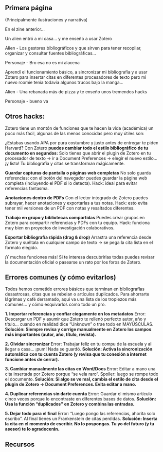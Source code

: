 ## Primera página
(Principalmente ilustraciones y narrativa)

En el zine anterior…

Un alien entró a mi casa… y me enseñó a usar Zotero

Alien - Los gestores bibliográficos y que sirven para tener recopilar, organizar y consultar fuentes bibliográficas…

Personaje - Bro esa no es mi alacena

Aprendí el funcionamiento básico, a sincronizar mi bibliografía y a usar Zotero para insertar citas en diferentes procesadores de texto pero mi nuevo roomie tenía todavía algunos trucos bajo la manga…

Alien - Una rebanada más de pizza y te enseño unos tremendos hacks

Personaje - bueno va 
## Otros hacks:

Zotero tiene un montón de funciones que te hacen la vida (académica) un poco más fácil, algunas de las menos conocidas pero muy útiles son:


¿Estabas usando APA por pura costumbre y justo antes de entregar te piden Harvard? Con Zotero **puedes cambiar todo el estilo bibliográfico de tu documento en segundos:**
Solo tienes que abrir el plugin de Zotero en tu procesador de texto → ir a Document Preferences → elegir el nuevo estilo… ¡y listo! Tu bibliografía y citas se transforman mágicamente.


**Guardar capturas de pantalla o páginas web completas**
No solo guarda referencias: con el botón del navegador puedes  guardar la página web completa (incluyendo el PDF si lo detecta).
Hack: ideal para evitar referencias fantasma.

**Anotaciones dentro de PDFs**
Con el lector integrado de Zotero puedes subrayar, hacer anotaciones y exportarlas a tus notas.
Hack: esto evita tener mil versiones de un PDF con notas y resaltados diferentes. 

**Trabajo en grupo y bibliotecas compartidas**
Puedes crear grupos en Zotero para compartir referencias y PDFs con tu equipo.
Hack: funciona muy bien en proyectos de investigación colaborativos.

**Exportar bibliografía rápida (drag & drop)**
Arrastra una referencia desde Zotero y suéltala en cualquier campo de texto → se pega la cita lista en el formato elegido.

¡Y muchas funciones más! Si te interesa descubrirlas todas puedes revisar la documentación oficial o pasearse un rato por los foros de Zotero. 

## Errores comunes (y cómo evitarlos)

Todos hemos cometido errores básicos que terminan en bibliografías desastrosas, citas que se rebelan o artículos duplicados. Para ahorrarte lágrimas y café derramado, aquí va una lista de los tropiezos más comunes… y cómo esquivarlos como todo un pro.


**1. Importar referencias y confiar ciegamente en los metadatos**
Error: Descargar un PDF y asumir que Zotero te rellenó perfecto autor, año y título… cuando en realidad dice “Unknown” o trae todo en MAYÚSCULAS.
**Solución: Siempre revisa y corrige manualmente en Zotero los campos más importantes (autor, año, título, revista).**


**2. Olvidar sincronizar**
Error: Trabajar feliz en tu compu de la escuela y al llegar a casa… ¡pum! Nada se guardó.
**Solución: Activa la sincronización automática con tu cuenta Zotero (y revisa que tu conexión a internet funcione antes de cerrar).**


**3. Cambiar manualmente las citas en Word/Docs**
Error: Editar a mano una cita insertada por Zotero porque “se veía raro”. Spoiler: luego se rompe todo el documento.
**Solución: Si algo se ve mal, cambia el estilo de cita desde el plugin de Zotero → Document Preferences. Evita editar a mano.**

**4. Duplicar referencias sin darte cuenta**
Error: Guardar el mismo artículo cinco veces porque lo encontraste en diferentes bases de datos.
**Solución: Usa la función “duplicados” en Zotero y combina las entradas.**


**5. Dejar todo para el final**
Error: “Luego pongo las referencias, ahorita solo escribo”. Al final tienes un Frankenstein de citas perdidas.
**Solución: Inserta la cita en el momento de escribir. No lo pospongas. Tu yo del futuro (y tu asesor) te lo agradecerán.**


## Recursos
